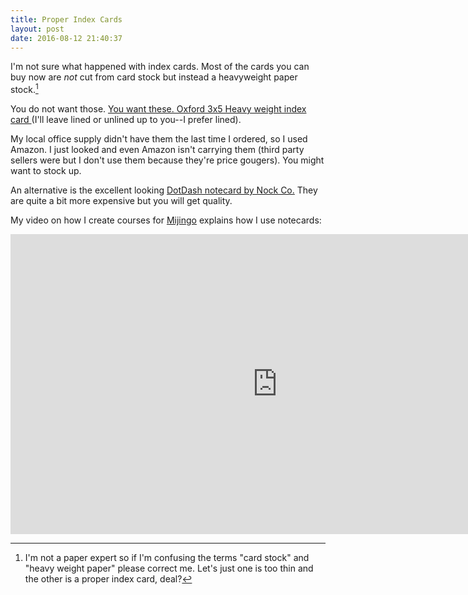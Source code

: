 ```yaml
---
title: Proper Index Cards
layout: post
date: 2016-08-12 21:40:37
---
```



I'm not sure what happened with index cards. Most of the cards you can buy now are _not_ cut from card stock but instead a heavyweight paper stock.[^notapaperexpert]

You do not want those. [You want these. Oxford 3x5 Heavy weight index card ](http://www.staples.com/Oxford-3-inch-x-5-inch-Heavy-Weight-Lined-Ruled-White-Index-Cards-100/product_71737) (I'll leave lined or unlined up to you--I prefer lined). 

My local office supply didn't have them the last time I ordered, so I used Amazon. I just looked and even Amazon isn't carrying them (third party sellers were but I don't use them because they're price gougers). You might want to stock up.

An alternative is the excellent looking [DotDash notecard by Nock Co.](http://nockco.com/paper/dotdash-3-x-5-note-cards) They are quite a bit more expensive but you will get quality.

My video on how I create courses for [Mijingo](https://mijingo.com) explains how I use notecards:

<iframe width="853" height="480" src="https://www.youtube.com/embed/34iWYR1U6aE?list=PLCy7dPypkr2pO78F3p3Go8daNLLCd7CfF" frameborder="0" allowfullscreen></iframe>

[^notapaperexpert]: I'm not a paper expert so if I'm confusing the terms "card stock" and "heavy weight paper" please correct me. Let's just one is too thin and the other is a proper index card, deal?
